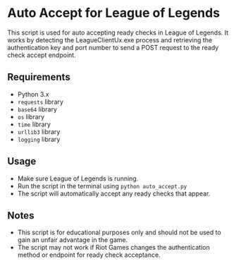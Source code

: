 # Auto Accept for League of Legends

This script is used for auto accepting ready checks in League of Legends. It works by detecting the LeagueClientUx.exe process and retrieving the authentication key and port number to send a POST request to the ready check accept endpoint.

## Requirements

- Python 3.x
- `requests` library
- `base64` library
- `os` library
- `time` library
- `urllib3` library
- `logging` library

## Usage

- Make sure League of Legends is running.
- Run the script in the terminal using `python auto_accept.py`
- The script will automatically accept any ready checks that appear.

## Notes

- This script is for educational purposes only and should not be used to gain an unfair advantage in the game.
- The script may not work if Riot Games changes the authentication method or endpoint for ready check acceptance.
